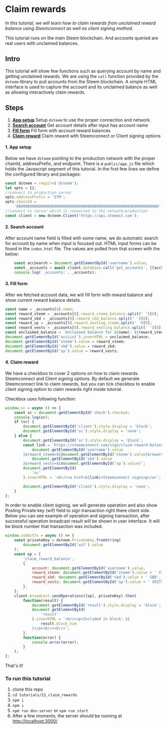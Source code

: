 # Claim rewards

_In this tutorial, we will learn how to claim rewards from unclaimed reward balance using Steemconnect as well as client signing method._

This tutorial runs on the main Steem blockchain. And accounts queried are real users with unclaimed balances.

## Intro

This tutorial will show few functions such as querying account by name and getting unclaimed rewards. We are using the `call` function provided by the `dsteem` library to pull accounts from the Steem blockchain. A simple HTML interface is used to capture the account and its unclaimed balance as well as allowing interactively claim rewards.

## Steps

1.  [**App setup**](#app-setup) Setup `dsteem` to use the proper connection and network.
2.  [**Search account**](#search-account) Get account details after input has account name
3.  [**Fill form**](#fill-form) Fill form with account reward balances
4.  [**Claim reward**](#claim_reward) Claim reward with Steemconnect or Client signing options

#### 1. App setup <a name="app-setup"></a>

Below we have `dsteem` pointing to the production network with the proper chainId, addressPrefix, and endpoint. There is a `public/app.js` file which holds the Javascript segment of this tutorial. In the first few lines we define the configured library and packages:

```javascript
const dsteem = require('dsteem');
let opts = {};
//connect to production server
opts.addressPrefix = 'STM';
opts.chainId =
    '0000000000000000000000000000000000000000000000000000000000000000';
//connect to server which is connected to the network/production
const client = new dsteem.Client('https://api.steemit.com');
```

#### 2. Search account <a name="search-account"></a>

After account name field is filled with some name, we do automatic search for account by name when input is focused out. HTML input forms can be found in the `index.html` file. The values are pulled from that screen with the below:

```javascript
    const accSearch = document.getElementById('username').value;
    const _accounts = await client.database.call('get_accounts', [[accSearch]]);
    console.log(`_accounts:`, _accounts);
```

#### 3. Fill form <a name="fill-form"></a>

After we fetched account data, we will fill form with reward balance and show current reward balance details.

```javascript
const name = _accounts[0].name;
const reward_steem = _accounts[0].reward_steem_balance.split(' ')[0];
const reward_sbd = _accounts[0].reward_sbd_balance.split(' ')[0];
const reward_sp = _accounts[0].reward_vesting_steem.split(' ')[0];
const reward_vests = _accounts[0].reward_vesting_balance.split(' ')[0];
const unclaimed_balance = `Unclaimed balance for ${name}: ${reward_steem} STEEM, ${reward_sbd} SBD, ${reward_sp} SP = ${reward_vests} VESTS<br/>`;
document.getElementById('accList').innerHTML = unclaimed_balance;
document.getElementById('steem').value = reward_steem;
document.getElementById('sbd').value = reward_sbd;
document.getElementById('sp').value = reward_vests;
```

#### 4. Claim reward <a name="claim-reward"></a>

We have a checkbox to cover 2 options on how to claim rewards. Steemconnect and Client signing options. By default we generate Steemconnect link to claim rewards, but you can tick checkbox to enable client signing option to claim rewards right inside tutorial.

Checkbox uses following function:

```javascript
window.sc = async () => {
    const sc = document.getElementById('check').checked;
    console.log(sc);
    if (sc) {
        document.getElementById('client').style.display = 'block';
        document.getElementById('sc').style.display = 'none';
    } else {
        document.getElementById('sc').style.display = 'block';
        const link = `https://steemconnect.com/sign/claim-reward-balance?account=${
            document.getElementById('username').value
        }&reward_steem=${document.getElementById('steem').value}&reward_sbd=${
            document.getElementById('sbd').value
        }&reward_vests=${document.getElementById('sp').value}`;
        document.getElementById(
            'sc'
        ).innerHTML = `<br/><a href=${link}>Steemconnect signing</a>`;

        document.getElementById('client').style.display = 'none';
    }
};
```

In order to enable client signing, we will generate operation and also show Posting Private key (wif) field to sign transaction right there client side.
Below you can see example of operation and signing transaction, after successful operation broadcast result will be shown in user interface. It will be block number that transaction was included.

```javascript
window.submitTx = async () => {
    const privateKey = dsteem.PrivateKey.fromString(
        document.getElementById('wif').value
    );
    const op = [
        'claim_reward_balance',
        {
            account: document.getElementById('username').value,
            reward_steem: document.getElementById('steem').value + ' STEEM',
            reward_sbd: document.getElementById('sbd').value + ' SBD',
            reward_vests: document.getElementById('sp').value + ' VESTS',
        },
    ];
    client.broadcast.sendOperations([op], privateKey).then(
        function(result) {
            document.getElementById('result').style.display = 'block';
            document.getElementById(
                'result'
            ).innerHTML = `<br/><p>Included in block: ${
                result.block_num
            }</p><br/><br/>`;
        },
        function(error) {
            console.error(error);
        }
    );
};
```

That's it!

### To run this tutorial

1.  clone this repo
1.  `cd tutorials/21_claim_rewards`
1.  `npm i`
1.  `npm i`
1.  `npm run dev-server` or `npm run start`
1.  After a few moments, the server should be running at [http://localhost:3000/](http://localhost:3000/)
